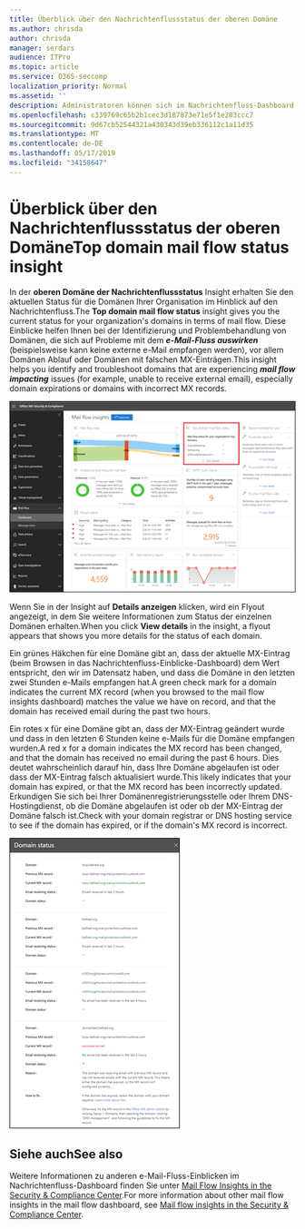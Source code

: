 ```yaml
---
title: Überblick über den Nachrichtenflussstatus der oberen Domäne
ms.author: chrisda
author: chrisda
manager: serdars
audience: ITPro
ms.topic: article
ms.service: O365-seccomp
localization_priority: Normal
ms.assetid: ''
description: Administratoren können sich im Nachrichtenfluss-Dashboard im Security & Compliance Center über den Nachrichtenflussstatus "Top Domain" informieren.
ms.openlocfilehash: c339769c65b2b1cec3d187873e71e5f1e283ccc7
ms.sourcegitcommit: 9d67cb52544321a430343d39eb336112c1a11d35
ms.translationtype: MT
ms.contentlocale: de-DE
ms.lasthandoff: 05/17/2019
ms.locfileid: "34158647"
---
```

# <a name="top-domain-mail-flow-status-insight"></a><span data-ttu-id="9367f-103">Überblick über den Nachrichtenflussstatus der oberen Domäne</span><span class="sxs-lookup"><span data-stu-id="9367f-103">Top domain mail flow status insight</span></span>

<span data-ttu-id="9367f-104">In der **oberen Domäne der Nachrichtenflussstatus** Insight erhalten Sie den aktuellen Status für die Domänen Ihrer Organisation im Hinblick auf den Nachrichtenfluss.</span><span class="sxs-lookup"><span data-stu-id="9367f-104">The **Top domain mail flow status** insight gives you the current status for your organization's domains in terms of mail flow.</span></span> <span data-ttu-id="9367f-105">Diese Einblicke helfen Ihnen bei der Identifizierung und Problembehandlung von Domänen, die sich auf Probleme mit dem ***e-Mail-Fluss auswirken*** (beispielsweise kann keine externe e-Mail empfangen werden), vor allem Domänen Ablauf oder Domänen mit falschen MX-Einträgen.</span><span class="sxs-lookup"><span data-stu-id="9367f-105">This insight helps you identify and troubleshoot domains that are experiencing ***mail flow impacting*** issues (for example, unable to receive external email), especially domain expirations or domains with incorrect MX records.</span></span>

![Der obere Domänen Fluss Status – Einblicke im Nachrichtenfluss-Dashboard im Security & Compliance Center](media/domain-mail-flow-status-selected.png)

<span data-ttu-id="9367f-107">Wenn Sie in der Insight auf **Details anzeigen** klicken, wird ein Flyout angezeigt, in dem Sie weitere Informationen zum Status der einzelnen Domänen erhalten.</span><span class="sxs-lookup"><span data-stu-id="9367f-107">When you click **View details** in the insight, a flyout appears that shows you more details for the status of each domain.</span></span>

<span data-ttu-id="9367f-108">Ein grünes Häkchen für eine Domäne gibt an, dass der aktuelle MX-Eintrag (beim Browsen in das Nachrichtenfluss-Einblicke-Dashboard) dem Wert entspricht, den wir im Datensatz haben, und dass die Domäne in den letzten zwei Stunden e-Mails empfangen hat.</span><span class="sxs-lookup"><span data-stu-id="9367f-108">A green check mark for a domain indicates the current MX record (when you browsed to the mail flow insights dashboard) matches the value we have on record, and that the domain has received email during the past two hours.</span></span>

<span data-ttu-id="9367f-109">Ein rotes x für eine Domäne gibt an, dass der MX-Eintrag geändert wurde und dass in den letzten 6 Stunden keine e-Mails für die Domäne empfangen wurden.</span><span class="sxs-lookup"><span data-stu-id="9367f-109">A red x for a domain indicates the MX record has been changed, and that the domain has received no email during the past 6 hours.</span></span> <span data-ttu-id="9367f-110">Dies deutet wahrscheinlich darauf hin, dass Ihre Domäne abgelaufen ist oder dass der MX-Eintrag falsch aktualisiert wurde.</span><span class="sxs-lookup"><span data-stu-id="9367f-110">This likely indicates that your domain has expired, or that the MX record has been incorrectly updated.</span></span> <span data-ttu-id="9367f-111">Erkundigen Sie sich bei Ihrer Domänenregistrierungsstelle oder Ihrem DNS-Hostingdienst, ob die Domäne abgelaufen ist oder ob der MX-Eintrag der Domäne falsch ist.</span><span class="sxs-lookup"><span data-stu-id="9367f-111">Check with your domain registrar or DNS hosting service to see if the domain has expired, or if the domain's MX record is incorrect.</span></span>

![Das Detail-Flyout im oberen Bereich der Domänen-Flow-Status Einblicke](media/domain-mail-flow-status-flyout.png)

## <a name="see-also"></a><span data-ttu-id="9367f-113">Siehe auch</span><span class="sxs-lookup"><span data-stu-id="9367f-113">See also</span></span>

<span data-ttu-id="9367f-114">Weitere Informationen zu anderen e-Mail-Fluss-Einblicken im Nachrichtenfluss-Dashboard finden Sie unter [Mail Flow Insights in the Security & Compliance Center](mail-flow-insights-v2.md).</span><span class="sxs-lookup"><span data-stu-id="9367f-114">For more information about other mail flow insights in the mail flow dashboard, see [Mail flow insights in the Security & Compliance Center](mail-flow-insights-v2.md).</span></span>
